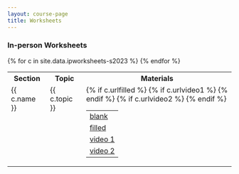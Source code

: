 ```yaml
---
layout: course-page
title: Worksheets
---
```


### In-person Worksheets

<div class="x-scroll">
<table class="asst-table">
<tr><th>Section</th><th>Topic</th><th>Materials</th></tr>
{% for c in site.data.ipworksheets-s2023 %}
<tr valign="top">
  <td>
    {{ c.name }}
  </td>
  <td>
    {{ c.topic }}
  </td>
  <td>
    <table class="inner">
      <tr>
         <td> <a href="{{ c.urlblank }}">blank</a> </td>
      </tr>
      {% if c.urlfilled %}
      <tr>
         <td> <a href="{{ c.urlfilled }}">filled</a> </td>
      </tr>
      {% if c.urlvideo1 %}
      <tr>
         <td> <a href="{{ c.urlvideo1 }}">video 1 </a><br></td>         
      </tr>
      {% endif %}
      {% if c.urlvideo2 %}
       <tr>
         <td> <a href="{{ c.urlvideo2 }}">video 2 </a><br></td>         
      </tr>
      {% endif %}
    </table>
  </td>
</tr>
{% endfor %}
</table>
</div>
